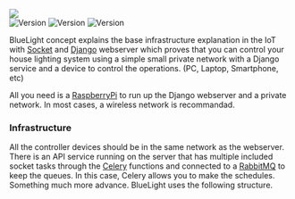 <img src="components/logo-small.png"><br><img src="https://img.shields.io/github/issues/lnxpy/bluelight?style=square" alt="Version" style="max-width:100%;"> <img src="https://img.shields.io/github/stars/lnxpy/bluelight?style=square" alt="Version" style="max-width:100%;"> <img src="https://img.shields.io/github/license/lnxpy/bluelight?color=purple&style=square" alt="Version" style="max-width:100%;">

BlueLight concept explains the base infrastructure explanation in the IoT with [Socket](https://docs.python.org/3/library/socket.html) and [Django](https://www.djangoproject.com/) webserver which proves that you can control your house lighting system using a simple small private network with a Django service and a device to control the operations. (PC, Laptop, Smartphone, etc)

All you need is a [RaspberryPi](https://www.raspberrypi.org/) to run up the Django webserver and a private network. In most cases, a wireless network is recommandad.

### Infrastructure
All the controller devices should be in the same network as the webserver. There is an API service running on the server that has multiple included socket tasks through the [Celery](https://docs.celeryproject.org/en/stable/getting-started/introduction.html) functions and connected to a [RabbitMQ](https://www.rabbitmq.com/) to keep the queues. In this case, Celery allows you to make the schedules. Something much more advance. BlueLight uses the following structure.
